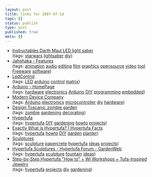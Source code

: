 ```yaml
---
layout: post
title: links for 2007-07-14
tags: []
status: publish
type: post
published: true
meta: {}
---
```

<ul class="delicious">
	<li>
		<div class="delicious-link"><a href="http://www.instructables.com/id/E5T8SENAFMEP286RG7/">Instructables Darth Maul LED light saber</a></div>
		<div class="delicious-tags">(tags: <a href="http://del.icio.us/markmorga/starwars">starwars</a> <a href="http://del.icio.us/markmorga/lightsaber">lightsaber</a> <a href="http://del.icio.us/markmorga/diy">diy</a>)</div>
	</li>
	<li>
		<div class="delicious-link"><a href="http://www.jahshaka.org/content/section/4/26/">Jahshaka - Features</a></div>
		<div class="delicious-tags">(tags: <a href="http://del.icio.us/markmorga/animation">animation</a> <a href="http://del.icio.us/markmorga/audio">audio</a> <a href="http://del.icio.us/markmorga/editing">editing</a> <a href="http://del.icio.us/markmorga/film">film</a> <a href="http://del.icio.us/markmorga/graphics">graphics</a> <a href="http://del.icio.us/markmorga/opensource">opensource</a> <a href="http://del.icio.us/markmorga/video">video</a> <a href="http://del.icio.us/markmorga/tool">tool</a> <a href="http://del.icio.us/markmorga/Freeware">Freeware</a> <a href="http://del.icio.us/markmorga/software">software</a>)</div>
	</li>
	<li>
		<div class="delicious-link"><a href="http://www.wayoda.org/arduino/ledcontrol/index.html">LedControl</a></div>
		<div class="delicious-tags">(tags: <a href="http://del.icio.us/markmorga/LED">LED</a> <a href="http://del.icio.us/markmorga/arduino">arduino</a> <a href="http://del.icio.us/markmorga/control">control</a> <a href="http://del.icio.us/markmorga/matrix">matrix</a>)</div>
	</li>
	<li>
		<div class="delicious-link"><a href="http://arduino.cc/">Arduino - HomePage</a></div>
		<div class="delicious-tags">(tags: <a href="http://del.icio.us/markmorga/hardware">hardware</a> <a href="http://del.icio.us/markmorga/electronics">electronics</a> <a href="http://del.icio.us/markmorga/Arduino">Arduino</a> <a href="http://del.icio.us/markmorga/DIY">DIY</a> <a href="http://del.icio.us/markmorga/programming">programming</a> <a href="http://del.icio.us/markmorga/embedded">embedded</a>)</div>
	</li>
	<li>
		<div class="delicious-link"><a href="http://moderndevice.com/">Modern Device Company</a></div>
		<div class="delicious-tags">(tags: <a href="http://del.icio.us/markmorga/Arduino">Arduino</a> <a href="http://del.icio.us/markmorga/electronics">electronics</a> <a href="http://del.icio.us/markmorga/microcontroller">microcontroller</a> <a href="http://del.icio.us/markmorga/diy">diy</a> <a href="http://del.icio.us/markmorga/hardware">hardware</a>)</div>
	</li>
	<li>
		<div class="delicious-link"><a href="http://www.designtoscano.com/shopping/product/detailmain.jsp?itemID=7211&itemType=PRODUCT&iMainCat=66&iSubCat=68&iProductID=7211">Design Toscano: zombie garden</a></div>
		<div class="delicious-tags">(tags: <a href="http://del.icio.us/markmorga/zombie">zombie</a> <a href="http://del.icio.us/markmorga/gardening">gardening</a> <a href="http://del.icio.us/markmorga/decorating">decorating</a>)</div>
	</li>
	<li>
		<div class="delicious-link"><a href="http://www.efildoog-nz.com/hypertufa.htm">Hypertufa</a></div>
		<div class="delicious-tags">(tags: <a href="http://del.icio.us/markmorga/hypertufa">hypertufa</a> <a href="http://del.icio.us/markmorga/DIY">DIY</a> <a href="http://del.icio.us/markmorga/gardening">gardening</a> <a href="http://del.icio.us/markmorga/howto">howto</a> <a href="http://del.icio.us/markmorga/projects">projects</a>)</div>
	</li>
	<li>
		<div class="delicious-link"><a href="http://www.the-artistic-garden.com/hypertufa.html">Exactly What is Hypertufa? | Hypertufa Facts</a></div>
		<div class="delicious-tags">(tags: <a href="http://del.icio.us/markmorga/hypertufa">hypertufa</a> <a href="http://del.icio.us/markmorga/howto">howto</a> <a href="http://del.icio.us/markmorga/DIY">DIY</a> <a href="http://del.icio.us/markmorga/garden">garden</a> <a href="http://del.icio.us/markmorga/planter">planter</a>)</div>
	</li>
	<li>
		<div class="delicious-link"><a href="http://members.cox.net/jlopp/art/">Sculptures</a></div>
		<div class="delicious-tags">(tags: <a href="http://del.icio.us/markmorga/sculpture">sculpture</a> <a href="http://del.icio.us/markmorga/papercrete">papercrete</a> <a href="http://del.icio.us/markmorga/hypertufa">hypertufa</a> <a href="http://del.icio.us/markmorga/ideas">ideas</a> <a href="http://del.icio.us/markmorga/projects">projects</a>)</div>
	</li>
	<li>
		<div class="delicious-link"><a href="http://forums2.gardenweb.com/forums/load/hypertufa/msg0602254915967.html">Hypertufa Sculptures - Hypertufa Forum - GardenWeb</a></div>
		<div class="delicious-tags">(tags: <a href="http://del.icio.us/markmorga/hypertufa">hypertufa</a> <a href="http://del.icio.us/markmorga/sculpture">sculpture</a> <a href="http://del.icio.us/markmorga/fountain">fountain</a> <a href="http://del.icio.us/markmorga/ideas">ideas</a>)</div>
	</li>
	<li>
		<div class="delicious-link"><a href="http://www.timpyworks.com/">Step-by-Step Hypertufa "How to" + WI Workshops + Tufa-Inspired Jewelry</a></div>
		<div class="delicious-tags">(tags: <a href="http://del.icio.us/markmorga/hypertufa">hypertufa</a> <a href="http://del.icio.us/markmorga/projects">projects</a> <a href="http://del.icio.us/markmorga/diy">diy</a> <a href="http://del.icio.us/markmorga/gardening">gardening</a>)</div>
	</li>
</ul>
